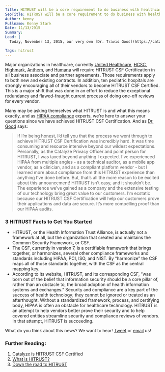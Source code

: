 ```yaml
---
Title: HITRUST will be a core requirement to do business with healthcare enterprises
SeoTitle: HITRUST will be a core requirement to do business with healthcare enterprises
Author: kenny
Fullname: Kenny Stark
Date: 11/13/2015
Summary: 
Lead: |
  Today, November 13, 2015, our very own [Dr. Travis Good](https://catalyze.io/travis), CEO & Co-founder of Catalyze, is speaking at the [Health Industry Third Party Assurance Summit](https://hitrustalliance.net/third-party-assurance-summit/) and some industry shaking news has just been announced:

Tags: hitrust
---
```

Major organizations in healthcare, currently [United Healthcare](http://www.uhc.com/), [HCSC](http://www.hcsc.com/), [Highmark](https://www.highmark.com/hmk2/index.shtml), [Anthem](https://www.anthem.com/health-insurance/home/overview), and [Humana](https://www.humana.com/) will require HITRUST CSF Certification in all business associate and partner agreements. Those requirements apply to both new and existing contracts. In addition, ten pediatric hospitals are strongly encouraging all of their vendors to become HITRUST CSF Certified. This is a major shift that was done in an effort to reduce the exceptional redundancy and flawed-fraught current process of doing one-off reviews for every vendor.

Many may be asking themselves what HITRUST is and what this means exactly, and as [HIPAA compliance](https://catalyze.io/learn/hipaa-101-a-primer) experts, we’re here to answer your questions since we have achieved HITRUST CSF Certification. And as [Dr. Good](https://catalyze.io/travis) says:

> If I’m being honest, I’d tell you that the process we went through to achieve HITRUST CSF Certification was incredibly hard. It was time consuming and resource intensive beyond our wildest expectations. Personally, as the Catalyze Privacy Officer and point person for HITRUST, I was taxed beyond anything I expected. I’ve experienced HIPAA from multiple angles - as a technical auditor, as a mobile app vendor, as a clinician, and as a compliant platform vendor - but I learned more about compliance from this HITRUST experience than anything I’ve done before. But, that’s all the more reason to be excited about this announcement! HITRUST isn’t easy, and it shouldn’t be. The experience we’ve gained as a company and the extensive testing of our technology bring great value to our customers. I’m ecstatic because our HITRUST CSF Certification will help our customers prove their applications and data are secure. It’s more compelling proof than our HIPAA audits.

### 3 HITRUST Facts to Get You Started

- HITRUST, or the Health Information Trust Alliance, is actually not a framework at all, but the organization that created and maintains the Common Security Framework, or CSF.
- The CSF, currently in version 7, is a certifiable framework that brings together, or harmonizes, several other compliance frameworks and standards including HIPAA, PCI, ISO, and NIST. By “harmonize” the CSF maps all of those standards together, with the CSF as the central mapping key.
- According to its website, HITRUST, and its corresponding CSF, “was born out of the belief that information security should be a core pillar of, rather than an obstacle to, the broad adoption of health information systems and exchanges.” Security and compliance are a key part of the success of health technology; they cannot be ignored or treated as an afterthought. Without a standardized framework, process, and certifying body, HIPAA is often an obstacle for healthcare technology. HITRUST is an attempt to help vendors better prove their security and to help covered entities streamline security and compliance reviews of vendors. In that attempt, HITRUST is succeeding.

What do you think about this news? We want to hear! [Tweet](https://twitter.com/catalyzeio) or [email](hello@catalyze.io) us!

### Further Reading:

1. [Catalyze is HITRUST CSF Certified](https://catalyze.io/blog/catalyze-is-hitrust-certified)
2. [What is HITRUST?](https://catalyze.io/learn/what-is-hitrust)
3. [Down the road to HITRUST](https://catalyze.io/blog/down-the-road-to-hitrust)
